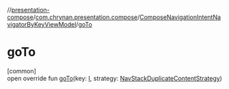 //[presentation-compose](../../../index.md)/[com.chrynan.presentation.compose](../index.md)/[ComposeNavigationIntentNavigatorByKeyViewModel](index.md)/[goTo](go-to.md)

# goTo

[common]\
open override fun [goTo](go-to.md)(key: [I](index.md), strategy: [NavStackDuplicateContentStrategy](../-nav-stack-duplicate-content-strategy/index.md))
